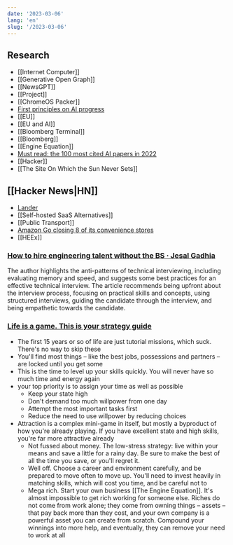 ```yaml
---
date: '2023-03-06'
lang: 'en'
slug: '/2023-03-06'
---
```


## Research

- [[Internet Computer]]
- [[Generative Open Graph]]
- [[NewsGPT]]
- [[Project]]
- [[ChromeOS Packer]]
- [First principles on AI progress](https://dynomight.substack.com/p/scaling)
- [[EU]]
- [[EU and AI]]
- [[Bloomberg Terminal]]
- [[Bloomberg]]
- [[Engine Equation]]
- [Must read: the 100 most cited AI papers in 2022](https://www.zeta-alpha.com/post/must-read-the-100-most-cited-ai-papers-in-2022)
- [[Hacker]]
- [[The Site On Which the Sun Never Sets]]

## [[Hacker News|HN]]

- [Lander](https://ehmorris.com/lander/)
- [[Self-hosted SaaS Alternatives]]
- [[Public Transport]]
- [Amazon Go closing 8 of its convenience stores](https://www.cstoredive.com/news/amazon-go-closing-8-of-its-c-stores/644167/)
- [[HEEx]]

### [How to hire engineering talent without the BS · Jesal Gadhia](https://jes.al/2023/03/how-to-hire-engineering-talent-without-the-bs/)

The author highlights the anti-patterns of technical interviewing, including evaluating memory and speed, and suggests some best practices for an effective technical interview. The article recommends being upfront about the interview process, focusing on practical skills and concepts, using structured interviews, guiding the candidate through the interview, and being empathetic towards the candidate.

### [Life is a game. This is your strategy guide](https://oliveremberton.com/2014/life-is-a-game-this-is-your-strategy-guide/)

- The first 15 years or so of life are just tutorial missions, which suck. There's no way to skip these
- You'll find most things – like the best jobs, possessions and partners – are locked until you get some
- This is the time to level up your skills quickly. You will never have so much time and energy again
- your top priority is to assign your time as well as possible
  - Keep your state high
  - Don't demand too much willpower from one day
  - Attempt the most important tasks first
  - Reduce the need to use willpower by reducing choices
- Attraction is a complex mini-game in itself, but mostly a byproduct of how you're already playing. If you have excellent state and high skills, you're far more attractive already
  - Not fussed about money. The low-stress strategy: live within your means and save a little for a rainy day. Be sure to make the best of all the time you save, or you'll regret it.
  - Well off. Choose a career and environment carefully, and be prepared to move often to move up. You'll need to invest heavily in matching skills, which will cost you time, and be careful not to
  - Mega rich. Start your own business [[The Engine Equation]]. It's almost impossible to get rich working for someone else. Riches do not come from work alone; they come from owning things – assets – that pay back more than they cost, and your own company is a powerful asset you can create from scratch. Compound your winnings into more help, and eventually, they can remove your need to work at all
